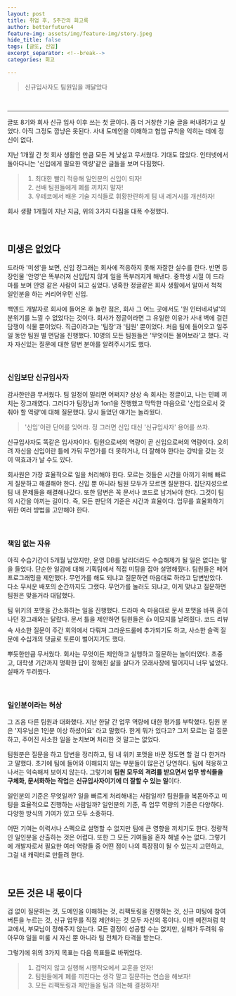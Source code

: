 ```yaml
---
layout: post
title: 취업 후, 5주간의 회고록
author: betterfuture4
feature-img: assets/img/feature-img/story.jpeg
hide_title: false
tags: [글또, 신입]
excerpt_separator: <!--break-->
categories: 회고

---
```


> 신규입사자도 팀원임을 깨달았다

<!--break-->
<br>

----

글또 8기와 회사 신규 입사 이후 쓰는 첫 글이다. 좀 더 거창한 기술 글을 써내려가고 싶었다. 아직 그정도 깜냥은 못된다. 사내 도메인을 이해하고 협업 규칙을 익히는 데에 정신이 없다.

지난 1개월 간 첫 회사 생활인 만큼 모든 게 낯설고 무서웠다. 기대도 많았다. 인터넷에서 돌아다니는 '신입에게 필요한 역량'같은 글들을 보며 다짐했다. 

> 1. 최대한 빨리 적응해 일인분의 신입이 되자!
> 2. 선배 팀원들에게 폐를 끼치지 말자!
> 3. 우테코에서 배운 기술 지식들로 휘황찬란하게 팀 내 레거시를 개선하자!

회사 생활 1개월이 지난 지금, 위의 3가지 다짐을 대폭 수정했다.


<br>

## 미생은 없었다

드라마 '미생'을 보면, 신입 장그래는 회사에 적응하지 못해 자잘한 실수를 한다. 반면 등장인물 '안영'은 똑부러져 신입답지 않게 일을 똑부러지게 해낸다. 중학생 시절 이 드라마를 보며 안영 같은 사람이 되고 싶었다. 냉혹한 정글같은 회사 생활에서 알아서 척척 일인분을 하는 커리어우먼 신입.

백엔드 개발자로 회사에 들어온 후 놀란 점은, 회사 그 어느 곳에서도 '원 인터네셔널'의 분위기를 느낄 수 없었다는 것이다. 회사가 정글이라면 그 유일한 이유가 사내 벽에 걸린 담쟁이 식물 뿐이었다. 직급이라고는 '팀장'과 '팀원' 뿐이었다. 처음 팀에 들어오고 일주일 동안 팀원 별 면담을 진행했다. 10명의 모든 팀원들은 '무엇이든 물어보라'고 했다. 각자 자신있는 질문에 대한 답변 분야를 알려주시기도 했다.


<br>


### 신입보단 신규입사자

감사한만큼 무서웠다. 팀 일정이 밀리면 어쩌지? 상상 속 회사는 정글이고, 나는 민폐 끼치는 장그래였다. 그러다가 팀장님과 1on1을 진행했고 막막한 마음으로 '신입으로서 갖춰야 할 역량'에 대해 질문했다. 당시 들었던 얘기는 놀라웠다.

> '신입'이란 단어를 잊어라. 정 그러면 신입 대신 '신규입사자' 용어를 쓰자.

신규입사자도 똑같은 입사자이다. 팀원으로써의 역량이 곧 신입으로써의 역량이다. 오히려 자신을 신입이란 틀에 가둬 무언가를 더 못하거나, 더 잘해야 한다는 강박을 갖는 것이 역효과가 날 수도 있다.

회사원은 가장 효율적으로 일을 처리해야 한다. 모르는 것들은 시간을 아끼기 위해 빠르게 질문하고 해결해야 한다. 신입 뿐 아니라 팀원 모두가 모르면 질문한다. 집단지성으로 팀 내 문제들을 해결해나갔다. 또한 답변은 꼭 문서나 코드로 남겨놔야 한다. 그것이 팀의 시간을 아끼는 길이다. 즉, 모든 판단의 기준은 시간과 효율이다. 업무를 효율화하기 위한 여러 방법을 고안해야 한다. 


<br>

  

### 책임 없는 자유

아직 수습기간이 5개월 남았지만, 운영 DB를 날리더라도 수습해제가 될 일은 없다는 말을 들었다. 단순한 일감에 대해 기획팀에서 직접 미팅을 잡아 설명해줬다. 팀원들은 페어프로그래밍을 제안했다. 무언가를 해도 되냐고 질문하면 마음대로 하라고 답변받았다. 다소 무서운 배포의 순간까지도 그랬다. 무언가를 눌러도 되냐고, 이게 맞냐고 질문하면 팀원은 맞을거라 대답했다.

팀 위키의 포맷을 간소화하는 일을 진행했다. 드라마 속 마음대로 문서 포맷을 바꿔 혼이 나던 장그래와는 달랐다. 문서 틀을 제안하면 팀원들은 👍 이모지를 날려줬다. 코드 리뷰 속 사소한 질문이 주간 회의에서 다뤄져 그라운드룰에 추가되기도 하고, 사소한 슬랙 질문에 수십개의 댓글로 토론이 벌어지기도 했다. 

뿌듯한만큼 무서웠다. 회사는 무엇이든 제안하고 실행하고 질문하는 놀이터였다. 초중고, 대학생 기간까지 명확한 답이 정해진 삶을 살다가 모래사장에 떨어지니 너무 넓었다. 실패가 두려웠다.


<br>

 

### 일인분이라는 허상

그 즈음 다른 팀원과 대화했다. 지난 한달 간 업무 역량에 대한 평가를 부탁했다. 팀원 분은 '지우님은 1인분 이상 하셨어요' 라고 말했다. 한게 뭐가 있다고? 그저 모르는 걸 질문하고, 주어진 사소한 일을 눈치보며 처리한 것 말고는 없었다. 

팀원분은 질문을 하고 답변을 정리하고, 팀 내 위키 포맷을 바꾼 정도면 할 걸 다 한거라고 말했다. 초기에 팀에 들어와 이해되지 않는 부분들이 많은건 당연하다. 팀에 적응하고 나서는 익숙해져 보이지 않는다. 그렇기에 **팀원 모두의 격려를 받으면서 업무 방식들을 구체화, 문서화하는 작업**은 **신규입사자이기에 더 잘할 수 있는 일**이다.

일인분의 기준은 무엇일까? 일을 빠르게 처리해내는 사람일까? 팀원들을 복돋아주고 미팅을 효율적으로 진행하는 사람일까? 일인분의 기준, 즉 업무 역량의 기준은 다양하다. 다양한 방식의 기여가 있고 모두 소중하다. 

어떤 기여는 이력서나 스펙으로 설명할 수 없지만 팀에 큰 영향을 끼치기도 한다. 정량적인 일인분을 산출하는 것은 어렵다. 또한 그 모든 기여들을 혼자 해낼 수는 없다. 그렇기에 개발자로서 필요한 여러 역량들 중 어떤 점이 나의 특장점이 될 수 있는지 고민하고, 그걸 내 캐릭터로 만들려 한다.


<br>



## 모든 것은 내 몫이다

겁 없이 질문하는 것, 도메인을 이해하는 것, 리팩토링을 진행하는 것, 신규 미팅에 참여 버튼을 누르는 것, 신규 업무를 직접 제안하는 것 모두 자신의 몫이다. 이젠 예전처럼 학교에서, 부모님이 정해주지 않는다. 모든 결정이 성공할 수는 없지만, 실패가 두려워 유아무야 일을 미룰 시 자신 뿐 아니라 팀 전체가 타격을 받는다.

그렇기에 위의 3가지 목표는 다음 목표들로 바뀌었다.

> 1. 겁먹지 않고 실행해 시행착오에서 교훈을 얻자!
> 2. 팀원들에게 폐를 끼친다는 생각 말고 질문하는 연습을 해보자!
> 3. 모든 리팩토링과 제안들을 팀과 의논해 결정하자!


<br>

